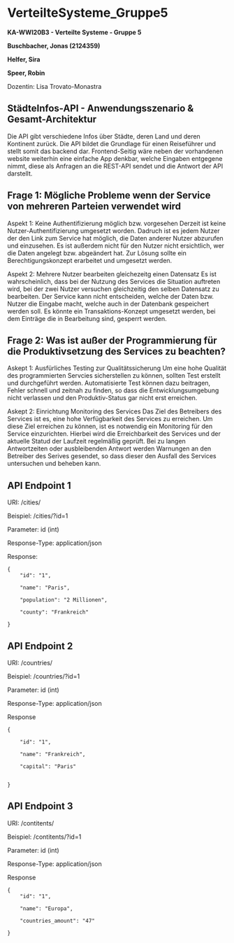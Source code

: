 # VerteilteSysteme_Gruppe5

**KA-WWI20B3 - Verteilte Systeme - Gruppe 5**

**Buschbacher, Jonas (2124359)**

**Helfer, Sira**

**Speer, Robin**


Dozentin: Lisa Trovato-Monastra 


## StädteInfos-API - Anwendungsszenario & Gesamt-Architektur

Die API gibt verschiedene Infos über Städte, deren Land und deren Kontinent zurück. Die API bildet die Grundlage für einen Reiseführer und stellt somit das backend dar. Frontend-Seitig wäre neben der vorhandenen website weiterhin eine einfache App denkbar, welche Eingaben entgegene nimmt, diese als Anfragen an die REST-API sendet und die Antwort der API darstellt.

## Frage 1: Mögliche Probleme wenn der Service von mehreren Parteien verwendet wird
Aspekt 1: Keine Authentifizierung möglich bzw. vorgesehen
Derzeit ist keine Nutzer-Authentifizierung umgesetzt worden. Dadruch ist es jedem Nutzer der den Link zum Service hat möglich, die Daten anderer Nutzer abzurufen und einzusehen. Es ist außerdem nicht für den Nutzer nicht ersichtlich, wer die Daten angelegt bzw. abgeändert hat. Zur Lösung sollte ein Berechtigungskonzept erarbeitet und umgesetzt werden.

Aspekt 2: Mehrere Nutzer bearbeiten gleichezeitg einen Datensatz
Es ist wahrscheinlich, dass bei der Nutzung des Services die Situation auftreten wird, bei der zwei Nutzer versuchen gleichzeitig den selben Datensatz zu bearbeiten. Der Service kann nicht entscheiden, welche der Daten bzw. Nutzer die Eingabe macht, welche auch in der Datenbank gespeichert werden soll. Es könnte ein Transaktions-Konzept umgesetzt werden, bei dem Einträge die in Bearbeitung sind, gesperrt werden.

## Frage 2: Was ist außer der Programmierung für die Produktivsetzung des Services zu beachten?
Askept 1: Ausfürliches Testing zur Qualitätssicherung
Um eine hohe Qualität des programmierten Servcies sicherstellen zu können, sollten Test erstellt und durchgeführt werden. Automatisierte Test können dazu beitragen, Fehler schnell und zeitnah zu finden, so dass die Entwicklungsumgebung nicht verlassen und den Produktiv-Status gar nicht erst erreichen.

Askept 2: Einrichtung Monitoring des Services
Das Ziel des Betreibers des Services ist es, eine hohe Verfügbarkeit des Services zu erreichen. Um diese Ziel erreichen zu können, ist es notwendig ein Monitoring für den Service einzurichten. Hierbei wird die Erreichbarkeit des Services und der aktuelle Statud der Laufzeit regelmäßig geprüft. Bei zu langen Antwortzeiten oder ausbleibenden Antwort werden Warnungen an den Betreiber des Serives gesendet, so dass dieser den Ausfall des Services untersuchen und beheben kann.

## API Endpoint 1

URI: /cities/

Beispiel: /cities/?id=1

Parameter: id (int)

Response-Type: application/json

Response:

```
{
	"id": "1",

	"name": "Paris",
	
	"population": "2 Millionen",
	
	"county": "Frankreich"		
	
}
```



## API Endpoint 2

URI: /countries/

Beispiel: /countries/?id=1

Parameter: id (int)

Response-Type: application/json

Response

```
{

	"id": "1",
	
	"name": "Frankreich",
	
	"capital": "Paris"
	
		
}
```


## API Endpoint 3

URI: /contitents/

Beispiel: /contitents/?id=1

Parameter: id (int)

Response-Type: application/json

Response

```
{
	"id": "1",

	"name": "Europa",
	
	"countries_amount": "47"
	
}
```
